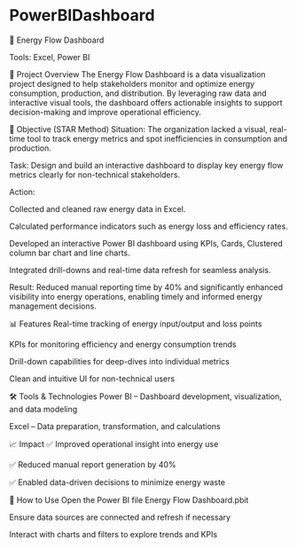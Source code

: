 # PowerBIDashboard
🔋 Energy Flow Dashboard

Tools: Excel, Power BI

📘 Project Overview
The Energy Flow Dashboard is a data visualization project designed to help stakeholders monitor and optimize energy consumption, production, and distribution. By leveraging raw data and interactive visual tools, the dashboard offers actionable insights to support decision-making and improve operational efficiency.

🎯 Objective (STAR Method)
Situation: The organization lacked a visual, real-time tool to track energy metrics and spot inefficiencies in consumption and production.

Task: Design and build an interactive dashboard to display key energy flow metrics clearly for non-technical stakeholders.

Action:

Collected and cleaned raw energy data in Excel.

Calculated performance indicators such as energy loss and efficiency rates.

Developed an interactive Power BI dashboard using KPIs, Cards, Clustered column bar chart and line charts.

Integrated drill-downs and real-time data refresh for seamless analysis.

Result: Reduced manual reporting time by 40% and significantly enhanced visibility into energy operations, enabling timely and informed energy management decisions.

📊 Features
Real-time tracking of energy input/output and loss points

KPIs for monitoring efficiency and energy consumption trends

Drill-down capabilities for deep-dives into individual metrics

Clean and intuitive UI for non-technical users

🛠️ Tools & Technologies
Power BI – Dashboard development, visualization, and data modeling

Excel – Data preparation, transformation, and calculations

📈 Impact
✅ Improved operational insight into energy use

✅ Reduced manual report generation by 40%

✅ Enabled data-driven decisions to minimize energy waste

📎 How to Use
Open the Power BI file Energy Flow Dashboard.pbit

Ensure data sources are connected and refresh if necessary

Interact with charts and filters to explore trends and KPIs
